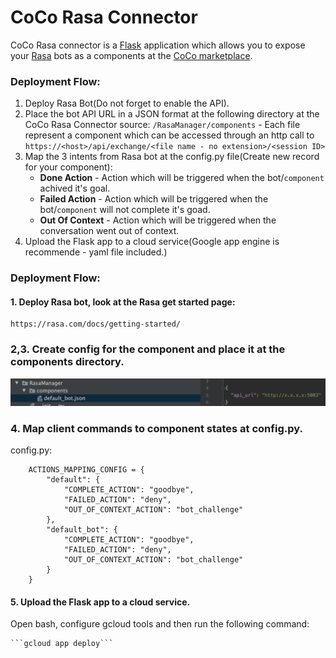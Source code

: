# CoCo Rasa Connector

CoCo Rasa connector is a [Flask](http://flask.palletsprojects.com/en/1.1.x/ "Flask") application which allows you to expose your [Rasa](https://www.rasa.com/ "Rasa") bots as a components at the [CoCo marketplace](https://marketplace.conversationalcomponents.com/ "CoCo marketplace").

### Deployment Flow:

1. Deploy Rasa Bot(Do not forget to enable the API).
2. Place the bot API URL in a JSON format at the following directory at the CoCo Rasa Connector source:
`/RasaManager/components` - Each file represent a component which can be accessed through an http call to` https://<host>/api/exchange/<file name - no extension>/<session ID>`
3. Map the 3 intents from Rasa bot at the config.py file(Create new
record for your component):
	- **Done Action** - Action which will be triggered when the bot/`component` achived it's goal.
	- **Failed Action** - Action which will be triggered when the bot/`component` will not complete it's goad.
	- **Out Of Context** - Action which will be triggered when the conversation went out of context.
4. Upload the Flask app to a cloud service(Google app engine is recommende - yaml file included.)

### Deployment Flow:

#### 1. Deploy Rasa bot, look at the Rasa get started page:

    https://rasa.com/docs/getting-started/

### 2,3. Create config for the component and place it at the components directory.
 ![Create component config.](/Screenshots/1CreateConfig.png)

### 4. Map client commands to component states at config.py.

config.py:
```
    ACTIONS_MAPPING_CONFIG = {
        "default": {
            "COMPLETE_ACTION": "goodbye",
            "FAILED_ACTION": "deny",
            "OUT_OF_CONTEXT_ACTION": "bot_challenge"
        },
        "default_bot": {
            "COMPLETE_ACTION": "goodbye",
            "FAILED_ACTION": "deny",
            "OUT_OF_CONTEXT_ACTION": "bot_challenge"
        }
    }
```

#### 5. Upload the Flask app to a cloud service.

 Open bash, configure gcloud tools and then run the following command:

    ```gcloud app deploy```



